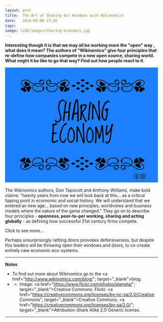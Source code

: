 ```yaml
---
layout: post
title:  The Art of Shaking Our Windows with Wikinomics!
date:   2014-09-09 17:26
tags: 
image: libb/images/sharing-economy1.jpg
---
```


**Interesting though it is that we may all be working more the "open" way , what does it mean? The authors of "Wikinomics" give four principles that re-define how companies compete in a new open source, sharing world. What might it be like to go that way? Find out how people react to it.**

![](/libb/images/sharing-economy1.jpg)

The Wikinomics authors, Don Tapscott and Anthony Williams, make bold claims: "twenty years from now we will look back at this... as a critical tipping point in ecomomic and social history. We will understand that we entered an new age... based on new principles, worldviews and business models where the nature of the game changed." They go on to describe four principles - <b>openness, peer-to-per working, sharing and acting globally</b> - as defining how successful 21st century firms compete.

<div id="restOfArticle" style="display:none">

The new ways of competing were first shown in software (Linux) then spreading to publishing (Wikipedia) and music (iPod, iTunes) and now mass collaboration in all sectors (pharmaceuticals, manufacturing, aerospace, education, government), rapidly becoming mainstream and the new orthodoxy. Do you know any leader who boasts of their company being hierarchical, closed or secretive?<br><br>

But has your organisation yet managed to shift in that direction? Tapscott and Williams quote Bob Dylan and say this will... "shake your windows and rattle your doors". You can try a quick litmus test to find out. What happens when you raise a provocative idea?<br><br> 

I did this recently to help a client team think about their vision to 2020. The provocative example I gave them (actually of adopting the four principles above) generated a surprising range of reactions: this is really inspiring...this is a wild storm... I wish you had given us this earlier... giving me a headache... it's too big for us... we've got too much going on right now... have you any smaller more practical ideas? What a few loved and embraced, many others rejected.<br><br>

</div>
<a onclick="showMoreOrLess(this,'restOfArticle');">Click to see more...</a>

Perhaps unsurprisingly rattling doors provokes defensiveness, but despite this leaders will be throwing open their windows and doors, to co-create entirely new economic eco-systems. 

__________________
<b>Notes</b> 

* To find out more about Wikinomics go to the <a href="http://www.wikinomics.com/blog/"; target="_blank">blog</a>.  
* * Image: <a href="https://www.flickr.com/photos/planeta/"; target="_blank">Creative Commons</a>. Flickr. <a href="https://creativecommons.org/licenses/by-nc-sa/2.0/Creative Commons"; target="_blank">Creative Commons</a>. <a href="https://creativecommons.org/licenses/by-sa/2.0/"; target="_blank">Attribution-Share Alike 2.0 Generic license</a>.

__________________








